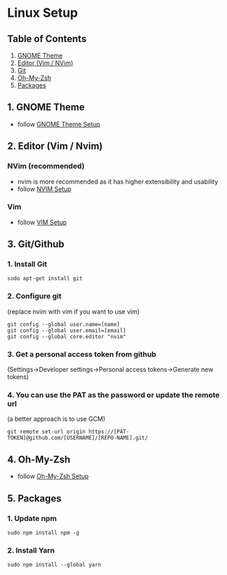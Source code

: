 # Linux Setup

## Table of Contents  
1. [GNOME Theme](#theme)
2. [Editor (Vim / NVim)](#editor)
3. [Git](#git)
4. [Oh-My-Zsh](#oh-my-zsh)
4. [Packages](#packages)

## 1. GNOME Theme <a name="editor"></a>
- follow [GNOME Theme Setup](./gnome/README.md)

## 2. Editor (Vim / Nvim) <a name="editor"></a>
### NVim (recommended)
- nvim is more recommended as it has higher extensibility and usability
- follow [NVIM Setup](./nvim/README.md)
### Vim
- follow [VIM Setup](./nvim/README.md)

## 3. Git/Github <a name="git"></a>
### 1. Install Git
```
sudo apt-get install git
```
### 2. Configure git
(replace nvim with vim if you want to use vim)
```
git config --global user.name=[name]
git config --global user.email=[email]
git config --global core.editor "nvim"
```
### 3. Get a personal access token from github
(Settings->Developer settings->Personal access tokens->Generate new tokens)
### 4. You can use the PAT as the password or update the remote url
(a better approach is to use GCM)
```
git remote set-url origin https://[PAT-TOKEN]@github.com/[USERNAME]/[REPO-NAME].git/
```

## 4. Oh-My-Zsh <a name="oh-my-zsh"></a>
- follow [Oh-My-Zsh Setup](./oh-my-zsh/README.md)

## 5. Packages <a name="packages"></a>
### 1. Update npm
```
sudo npm install npm -g
```
### 2. Install Yarn
```
sudo npm install --global yarn
```
